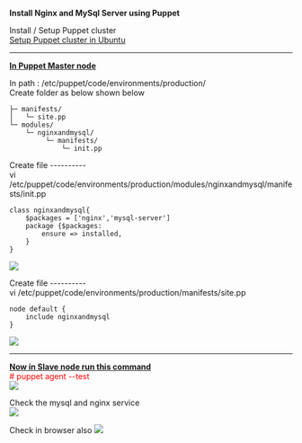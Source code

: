 **Install Nginx and MySql Server using Puppet**

Install / Setup Puppet cluster</br>
[Setup Puppet cluster in Ubuntu](https://github.com/roychandrasekhar/puppet-hands-on/tree/main/setup-puppet-cluster)

-----

<u><b>In Puppet Master node</b></u>

In path : /etc/puppet/code/environments/production/ </br>
Create folder as below shown below
```
├─ manifests/
│   └─ site.pp
└─ modules/
    └─ nginxandmysql/
         └─ manifests/
             └─ init.pp
```

Create file  ---------- </br>
vi /etc/puppet/code/environments/production/modules/nginxandmysql/manifests/init.pp
```
class nginxandmysql{
    $packages = ['nginx','mysql-server']
    package {$packages:
        ensure => installed,
    }
}
```
![](https://i.imgur.com/DD9IiWg.png)

Create file  ---------- </br>
vi /etc/puppet/code/environments/production/manifests/site.pp
```
node default {
    include nginxandmysql
}
```
![](https://i.imgur.com/5J3m4oP.png)

----

<u><b>Now in Slave node run this command</b></u></br>
<font color="red"># puppet agent --test</font></br>
![](https://i.imgur.com/gfHRDwN.png)

Check the mysql and nginx service</br>
![](https://i.imgur.com/A0DZBad.png)</br>

Check in browser also
![](https://i.imgur.com/d1WZvtF.png)

